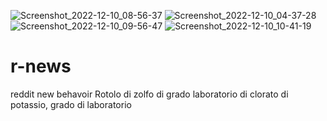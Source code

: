 ![Screenshot_2022-12-10_08-56-37](https://user-images.githubusercontent.com/120116812/206870208-c5f87a24-8ea5-4131-8c14-c136b2ac1da5.png)
![Screenshot_2022-12-10_04-37-28](https://user-images.githubusercontent.com/120116812/206870220-df8369d2-a060-4609-be9f-91d7a0ec4d2c.png)
![Screenshot_2022-12-10_09-56-47](https://user-images.githubusercontent.com/120116812/206868991-58a355a4-51b4-4516-94ef-e4b238c819cb.png)
![Screenshot_2022-12-10_10-41-19](https://user-images.githubusercontent.com/120116812/206870500-474877e5-6246-4811-956e-84174d8ad63b.png)

# r-news
reddit new behavoir
Rotolo di zolfo di grado laboratorio di clorato di potassio, grado di laboratorio
